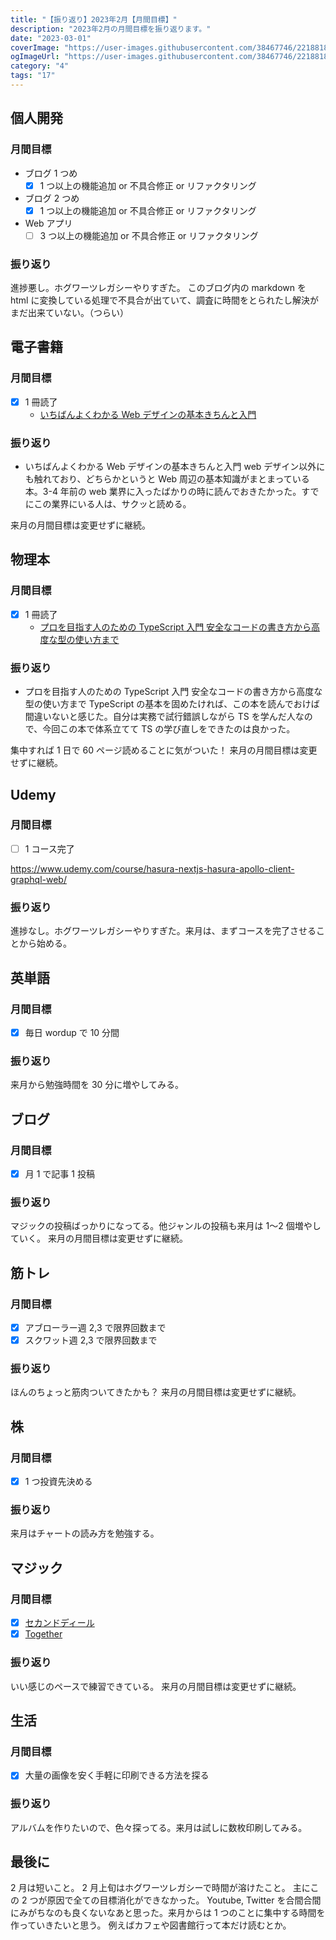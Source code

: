 ```yaml
---
title: "【振り返り】2023年2月【月間目標】"
description: "2023年2月の月間目標を振り返ります。"
date: "2023-03-01"
coverImage: "https://user-images.githubusercontent.com/38467746/221881862-b0174e49-0215-4626-af5a-fa059f5a57c3.jpeg"
ogImageUrl: "https://user-images.githubusercontent.com/38467746/221881862-b0174e49-0215-4626-af5a-fa059f5a57c3.jpeg"
category: "4"
tags: "17"
---
```


## **個人開発**

### 月間目標

- ブログ 1 つめ
  - [x] 1 つ以上の機能追加 or 不具合修正 or リファクタリング
- ブログ 2 つめ
  - [x] 1 つ以上の機能追加 or 不具合修正 or リファクタリング
- Web アプリ
  - [ ] 3 つ以上の機能追加 or 不具合修正 or リファクタリング

### 振り返り

進捗悪し。ホグワーツレガシーやりすぎた。
このブログ内の markdown を html に変換している処理で不具合が出ていて、調査に時間をとられたし解決がまだ出来ていない。（つらい）

## **電子書籍**

### 月間目標

- [x] 1 冊読了
  - [いちばんよくわかる Web デザインの基本きちんと入門](https://book.dmm.com/product/728929/k381asbcr00417/?dmmref=shelf_Library&i3_ref=list&i3_ord=2)

### 振り返り

- いちばんよくわかる Web デザインの基本きちんと入門
  web デザイン以外にも触れており、どちらかというと Web 周辺の基本知識がまとまっている本。3-4 年前の web 業界に入ったばかりの時に読んでおきたかった。すでにこの業界にいる人は、サクッと読める。

来月の月間目標は変更せずに継続。

## **物理本**

### 月間目標

- [x] 1 冊読了
  - [プロを目指す人のための TypeScript 入門 安全なコードの書き方から高度な型の使い方まで](https://gihyo.jp/book/2022/978-4-297-12747-3)

### 振り返り

- プロを目指す人のための TypeScript 入門 安全なコードの書き方から高度な型の使い方まで
  TypeScript の基本を固めたければ、この本を読んでおけば間違いないと感じた。自分は実務で試行錯誤しながら TS を学んだ人なので、今回この本で体系立てて TS の学び直しをできたのは良かった。

集中すれば 1 日で 60 ページ読めることに気がついた！
来月の月間目標は変更せずに継続。

## **Udemy**

### 月間目標

- [ ] 1 コース完了

https://www.udemy.com/course/hasura-nextjs-hasura-apollo-client-graphql-web/

### 振り返り

進捗なし。ホグワーツレガシーやりすぎた。来月は、まずコースを完了させることから始める。

## **英単語**

### 月間目標

- [x] 毎日 wordup で 10 分間

### 振り返り

来月から勉強時間を 30 分に増やしてみる。

## **ブログ**

### 月間目標

- [x] 月 1 で記事 1 投稿

### 振り返り

マジックの投稿ばっかりになってる。他ジャンルの投稿も来月は 1〜2 個増やしていく。
来月の月間目標は変更せずに継続。

## **筋トレ**

### 月間目標

- [x] アブローラー週 2,3 で限界回数まで
- [x] スクワット週 2,3 で限界回数まで

### 振り返り

ほんのちょっと筋肉ついてきたかも？
来月の月間目標は変更せずに継続。

## **株**

### 月間目標

- [x] 1 つ投資先決める

### 振り返り

来月はチャートの読み方を勉強する。

## **マジック**

### 月間目標

- [x] [セカンドディール](https://muuuuminn.com/post/strike-second-deal)
- [x] [Together](https://muuuuminn.com/post/together)

### 振り返り

いい感じのペースで練習できている。
来月の月間目標は変更せずに継続。

## **生活**

### 月間目標

- [x] 大量の画像を安く手軽に印刷できる方法を探る

### 振り返り

アルバムを作りたいので、色々探ってる。来月は試しに数枚印刷してみる。

## **最後に**

2 月は短いこと。
2 月上旬はホグワーツレガシーで時間が溶けたこと。
主にこの 2 つが原因で全ての目標消化ができなかった。
Youtube, Twitter を合間合間にみがちなのも良くないなあと思った。来月からは 1 つのことに集中する時間を作っていきたいと思う。
例えばカフェや図書館行って本だけ読むとか。
